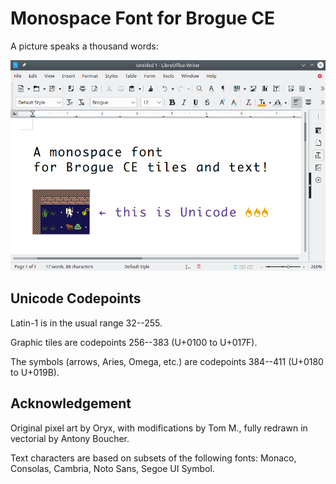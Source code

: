 # Monospace Font for Brogue CE

A picture speaks a thousand words:

![Minidungeon as text in LibreOffice](/sample.png)

## Unicode Codepoints

Latin-1 is in the usual range 32--255.

Graphic tiles are codepoints 256--383 (U+0100 to U+017F).

The symbols (arrows, Aries, Omega, etc.) are codepoints 384--411 (U+0180 to U+019B).

## Acknowledgement

Original pixel art by Oryx, with modifications by Tom M., fully redrawn in vectorial by Antony Boucher.

Text characters are based on subsets of the following fonts: Monaco, Consolas, Cambria, Noto Sans, Segoe UI Symbol.
